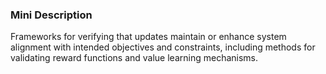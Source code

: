 ### Mini Description

Frameworks for verifying that updates maintain or enhance system alignment with intended objectives and constraints, including methods for validating reward functions and value learning mechanisms.
